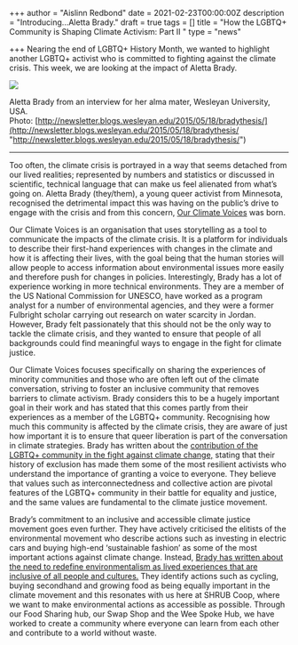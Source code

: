 +++
author = "Aislinn Redbond"
date = 2021-02-23T00:00:00Z
description = "Introducing...Aletta Brady."
draft = true
tags = []
title = "How the LGBTQ+ Community is Shaping Climate Activism: Part II "
type = "news"

+++
Nearing the end of LGBTQ+ History Month, we wanted to highlight another LGBTQ+ activist who is committed to fighting against the climate crisis. This week, we are looking at the impact of Aletta Brady.

![](https://res.cloudinary.com/shrub-co-op/image/upload/v1614077954/shrubcoop.org/media/aletta_ee3snu.jpg)

Aletta Brady from an interview for her alma mater, Wesleyan University, USA.  
Photo: [http://newsletter.blogs.wesleyan.edu/2015/05/18/bradythesis/](http://newsletter.blogs.wesleyan.edu/2015/05/18/bradythesis/ "http://newsletter.blogs.wesleyan.edu/2015/05/18/bradythesis/")

***

Too often, the climate crisis is portrayed in a way that seems detached from our lived realities; represented by numbers and statistics or discussed in scientific, technical language that can make us feel alienated from what’s going on. Aletta Brady (they/them), a young queer activist from Minnesota, recognised the detrimental impact this was having on the public’s drive to engage with the crisis and from this concern, [Our Climate Voices](https://www.ourclimatevoices.org/our-team) was born.

Our Climate Voices is an organisation that uses storytelling as a tool to communicate the impacts of the climate crisis. It is a platform for individuals to describe their first-hand experiences with changes in the climate and how it is affecting their lives, with the goal being that the human stories will allow people to access information about environmental issues more easily and therefore push for changes in policies. Interestingly, Brady has a lot of experience working in more technical environments. They are a member of the US National Commission for UNESCO, have worked as a program analyst for a number of environmental agencies, and they were a former Fulbright scholar carrying out research on water scarcity in Jordan. However, Brady felt passionately that this should not be the only way to tackle the climate crisis, and they wanted to ensure that people of all backgrounds could find meaningful ways to engage in the fight for climate justice.

Our Climate Voices focuses specifically on sharing the experiences of minority communities and those who are often left out of the climate conversation, striving to foster an inclusive community that removes barriers to climate activism. Brady considers this to be a hugely important goal in their work and has stated that this comes partly from their experiences as a member of the LGBTQ+ community. Recognising how much this community is affected by the climate crisis, they are aware of just how important it is to ensure that queer liberation is part of the conversation in climate strategies. Brady has written about the [contribution of the LGBTQ+ community in the fight against climate change,](https://grist.org/article/what-the-queer-community-brings-to-the-fight-for-climate-justice/) stating that their history of exclusion has made them some of the most resilient activists who understand the importance of granting a voice to everyone. They believe that values such as interconnectedness and collective action are pivotal features of the LGBTQ+ community in their battle for equality and justice, and the same values are fundamental to the climate justice movement.

Brady’s commitment to an inclusive and accessible climate justice movement goes even further. They have actively criticised the elitists of the environmental movement who describe actions such as investing in electric cars and buying high-end ‘sustainable fashion’ as some of the most important actions against climate change. Instead, [Brady has written about the need to redefine environmentalism as lived experiences that are inclusive of all people and cultures.](https://www.huffpost.com/entry/redefining-environmentali_b_9636552) They identify actions such as cycling, buying secondhand and growing food as being equally important in the climate movement and this resonates with us here at SHRUB Coop, where we want to make environmental actions as accessible as possible. Through our Food Sharing hub, our Swap Shop and the Wee Spoke Hub, we have worked to create a community where everyone can learn from each other and contribute to a world without waste.